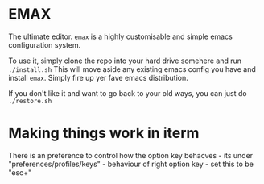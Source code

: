# EMAX

The ultimate editor. `emax` is a highly customisable and simple emacs configuration system. 

To use it, simply clone the repo into your hard drive somehere and run `./install.sh` This will move aside
any existing emacs config you have and install `emax`. Simply fire up yer fave emacs distribution.

If you don't like it and want to go back to your old ways, you can just do `./restore.sh`

# Making things work in iterm

There is an preference to control how the option key behacves - its under "preferences/profiles/keys" - behaviour of right option key - set this to be "esc+"
